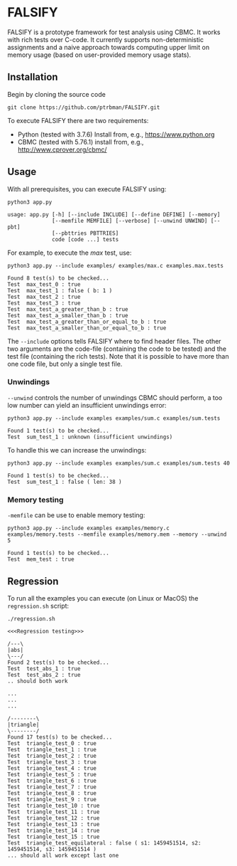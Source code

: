 # FALSIFY
FALSIFY is a prototype framework for test analysis using CBMC. It works with rich tests over C-code. It currently supports non-deterministic assignments and a naive approach towards computing upper limit on memory usage (based on user-provided memory usage stats).

## Installation

Begin by cloning the source code

```shell
git clone https://github.com/ptrbman/FALSIFY.git
```

To execute FALSIFY there are two requirements:
* Python (tested with 3.7.6)
Install from, e.g., https://www.python.org
* CBMC (tested with 5.76.1)
install from, e.g., http://www.cprover.org/cbmc/

## Usage

With all prerequisites, you can execute FALSIFY using:

```shell
python3 app.py

usage: app.py [-h] [--include INCLUDE] [--define DEFINE] [--memory]
              [--memfile MEMFILE] [--verbose] [--unwind UNWIND] [--pbt]
              [--pbttries PBTTRIES]
              code [code ...] tests

```

For example, to execute the $max$ test, use:
```shell
python3 app.py --include examples/ examples/max.c examples.max.tests

Found 8 test(s) to be checked...
Test  max_test_0 : true
Test  max_test_1 : false ( b: 1 )
Test  max_test_2 : true
Test  max_test_3 : true
Test  max_test_a_greater_than_b : true
Test  max_test_a_smaller_than_b : true
Test  max_test_a_greater_than_or_equal_to_b : true
Test  max_test_a_smaller_than_or_equal_to_b : true
```

The ```--include``` options tells FALSIFY where to find header files. The other two arguments are the code-file (containing the code to be tested) and the test file (containing the rich tests). Note that it is possible to have more than one code file, but only a single test file. 

### Unwindings

```--unwind``` controls the number of unwindings CBMC should perform, a too low number can yield an insufficient unwindings error:

```shell
python3 app.py --include examples examples/sum.c examples/sum.tests

Found 1 test(s) to be checked...
Test  sum_test_1 : unknown (insufficient unwindings)
```

To handle this we can increase the unwindings:

```shell
python3 app.py --include examples examples/sum.c examples/sum.tests 40

Found 1 test(s) to be checked...
Test  sum_test_1 : false ( len: 38 )
```

### Memory testing
```-memfile``` can be use to enable memory testing:

```shell
python3 app.py --include examples examples/memory.c examples/memory.tests --memfile examples/memory.mem --memory --unwind 5

Found 1 test(s) to be checked...
Test  mem_test : true
```

## Regression

To run all the examples you can execute (on Linux or MacOS) the ```regression.sh``` script:

```shell
./regression.sh

<<<Regression testing>>>

/---\
|abs|
\---/
Found 2 test(s) to be checked...
Test  test_abs_1 : true
Test  test_abs_2 : true
.. should both work

...
...
...

/--------\
|triangle|
\--------/
Found 17 test(s) to be checked...
Test  triangle_test_0 : true
Test  triangle_test_1 : true
Test  triangle_test_2 : true
Test  triangle_test_3 : true
Test  triangle_test_4 : true
Test  triangle_test_5 : true
Test  triangle_test_6 : true
Test  triangle_test_7 : true
Test  triangle_test_8 : true
Test  triangle_test_9 : true
Test  triangle_test_10 : true
Test  triangle_test_11 : true
Test  triangle_test_12 : true
Test  triangle_test_13 : true
Test  triangle_test_14 : true
Test  triangle_test_15 : true
Test  triangle_test_equilateral : false ( s1: 1459451514, s2: 1459451514, s3: 1459451514 )
... should all work except last one
```
